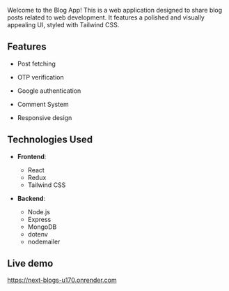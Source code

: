 Welcome to the Blog App! This is a web application designed to share blog posts related to web development. It features a polished and visually appealing UI, styled with Tailwind CSS.

## Features

- Post fetching

- OTP verification

- Google authentication

- Comment System 

- Responsive design

## Technologies Used

- **Frontend**:
  - React
  - Redux
  - Tailwind CSS
  

- **Backend**:
  - Node.js
  - Express
  - MongoDB
  - dotenv
  - nodemailer 


 
## Live demo
https://next-blogs-u170.onrender.com
  










